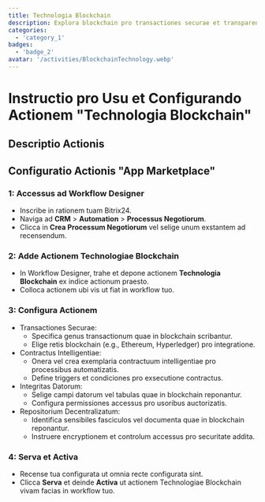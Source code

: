 ```yaml
---
title: Technologia Blockchain
description: Explora blockchain pro transactiones securae et transparentes.
categories: 
  - 'category_1'
badges: 
  - 'badge_2'
avatar: '/activities/BlockchainTechnology.webp'
---
```

# Instructio pro Usu et Configurando Actionem "Technologia Blockchain"

## Descriptio Actionis

## **Configuratio Actionis "App Marketplace"**

### 1: Accessus ad Workflow Designer
- Inscribe in rationem tuam Bitrix24.
- Naviga ad **CRM** > **Automation** > **Processus Negotiorum**.
- Clicca in **Crea Processum Negotiorum** vel selige unum exstantem ad recensendum.

### 2: Adde Actionem Technologiae Blockchain
- In Workflow Designer, trahe et depone actionem **Technologia Blockchain** ex indice actionum praesto.
- Colloca actionem ubi vis ut fiat in workflow tuo.

### 3: Configura Actionem
- Transactiones Securae:
  - Specifica genus transactionum quae in blockchain scribantur.
  - Elige retis blockchain (e.g., Ethereum, Hyperledger) pro integratione.
- Contractus Intelligentiae:
  - Onera vel crea exemplaria contractuum intelligentiae pro processibus automatizatis.
  - Define triggers et condiciones pro exsecutione contractus.
- Integritas Datorum:
  - Selige campi datorum vel tabulas quae in blockchain reponantur.
  - Configura permissiones accessus pro usoribus auctorizatis.
- Repositorium Decentralizatum:
  - Identifica sensibiles fasciculos vel documenta quae in blockchain reponantur.
  - Instruere encryptionem et controlum accessus pro securitate addita.

### 4: Serva et Activa
- Recense tua configurata ut omnia recte configurata sint.
- Clicca **Serva** et deinde **Activa** ut actionem Technologiae Blockchain vivam facias in workflow tuo.